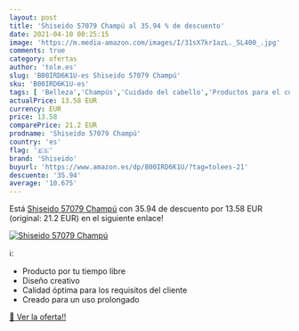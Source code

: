 ```yaml
---
layout: post
title: 'Shiseido 57079 Champú al 35.94 % de descuento'
date: 2021-04-10 00:25:15
image: 'https://m.media-amazon.com/images/I/31sX7kr1azL._SL400_.jpg'
comments: true
category: ofertas
author: 'tole.es'
slug: 'B00IRD6K1U-es Shiseido 57079 Champú'
sku: 'B00IRD6K1U-es'
tags: [ 'Belleza','Champús','Cuidado del cabello','Productos para el cuidado del cabello','champú','shiseido', ]
actualPrice: 13.58 EUR
currency: EUR
price: 13.58
comparePrice: 21.2 EUR
prodname: 'Shiseido 57079 Champú'
country: 'es'
flag: '🇪🇸'
brand: 'Shiseido'
buyurl: 'https://www.amazon.es/dp/B00IRD6K1U/?tag=tolees-21'
descuento: '35.94'
average: '10.675'
---
```


Está [Shiseido 57079 Champú](https://www.amazon.es/dp/B00IRD6K1U/?tag=tolees-21) con 35.94 de descuento por 13.58 EUR (original: 21.2 EUR) en el siguiente enlace!

[![Shiseido 57079 Champú](https://m.media-amazon.com/images/I/31sX7kr1azL._SL400_.jpg)](https://www.amazon.es/dp/B00IRD6K1U/?tag=tolees-21)

ℹ️:

- Producto por tu tiempo libre
- Diseño creativo
- Calidad óptima para los requisitos del cliente
- Creado para un uso prolongado

[🛒 Ver la oferta!!](https://www.amazon.es/dp/B00IRD6K1U/?tag=tolees-21)
